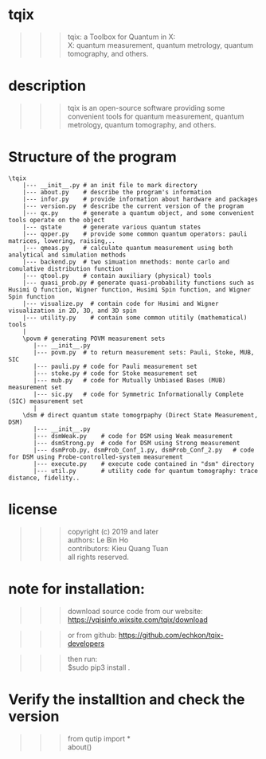 # tqix
 >>> tqix: a Toolbox for Quantum in X:\
 >>>    X: quantum measurement, quantum metrology, quantum tomography, and others.

# description
 >>> tqix is an open-source software providing some convenient tools 
     for quantum measurement, quantum metrology, quantum tomography, and others.

# Structure of the program

    \tqix
        |--- __init__.py # an init file to mark directory
        |--- about.py    # describe the program's information
        |--- infor.py    # provide information about hardware and packages
        |--- version.py  # describe the current version of the program
        |--- qx.py       # generate a quantum object, and some convenient tools operate on the object
        |--- qstate      # generate various quantum states
        |--- qoper.py    # provide some common quantum operators: pauli matrices, lowering, raising,..
        |--- qmeas.py    # calculate quantum measurement using both analytical and simulation methods
        |--- backend.py  # two simuation mnethods: monte carlo and comulative distribution function
        |--- qtool.py    # contain auxiliary (physical) tools
        |--- quasi_prob.py # generate quasi-probability functions such as Husimi Q function, Wigner function, Husimi Spin function, and Wigner Spin function
        |--- visualize.py  # contain code for Husimi and Wigner visualization in 2D, 3D, and 3D spin
        |--- utility.py    # contain some common utitily (mathematical) tools
        |
        \povm # generating POVM measurement sets
           |--- __init__.py 
           |--- povm.py  # to return measurement sets: Pauli, Stoke, MUB, SIC
           |--- pauli.py # code for Pauli measurement set
           |--- stoke.py # code for Stoke measurement set
           |--- mub.py   # code for Mutually Unbiased Bases (MUB) measurement set
           |--- sic.py   # code for Symmetric Informationally Complete (SIC) measurement set
           |
        \dsm # direct quantum state tomogrpaphy (Direct State Measurement, DSM)
           |--- __init__.py  
           |--- dsmWeak.py    # code for DSM using Weak measurement
           |--- dsmStrong.py  # code for DSM using Strong measurement
           |--- dsmProb.py, dsmProb_Conf_1.py, dsmProb_Conf_2.py   # code for DSM using Probe-controlled-system measurement
           |--- execute.py    # execute code contained in "dsm" directory
           |--- util.py       # utility code for quantum tomography: trace distance, fidelity.. 
               
# license
 >>> copyright (c) 2019 and later\
 >>> authors: Le Bin Ho\
 >>> contributors: Kieu Quang Tuan\
 >>> all rights reserved.

# note for installation:
>>> download source code from our website:
https://vqisinfo.wixsite.com/tqix/download

>>> or from github:
https://github.com/echkon/tqix-developers

>>> then run:\
 >>> $sudo pip3 install .

# Verify the installtion and check the version
>>> from qutip import *\
>>> about()

